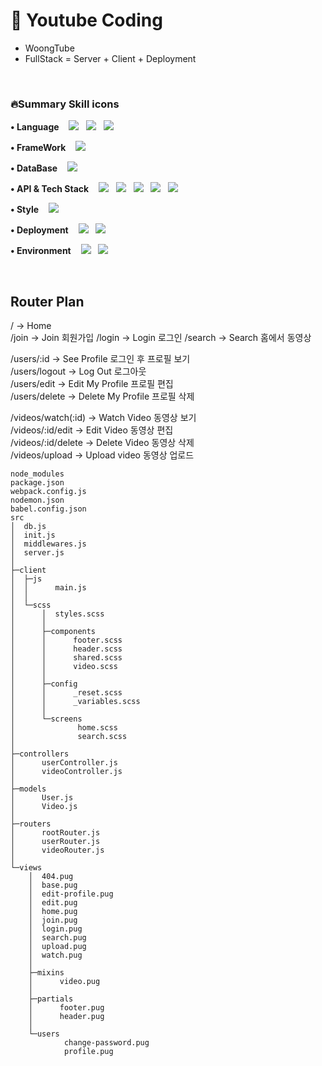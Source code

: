# 📌 Youtube Coding
- WoongTube
- FullStack = Server + Client + Deployment

<br/>

### 🔥Summary Skill icons

<p>
<strong>• Language</strong>&nbsp&nbsp&nbsp
<img src="https://img.shields.io/badge/Node.js-339933?style&logo=Node.js&logoColor=white"/></a> &nbsp
<img src="https://img.shields.io/badge/JavaScript-F7DF1E?style&logo=JavaScript&logoColor=white"/></a> &nbsp
<img src="http://img.shields.io/badge/Pug-A86454?style&logo=Pug&logoColor=white"/></a> &nbsp
</p>
<p> 
<strong>• FrameWork</strong>&nbsp&nbsp&nbsp
<img src="http://img.shields.io/badge/Express.js-000000?style&logo=Express&logoColor=white"/></a> &nbsp
</p>
<p> 
<strong>• DataBase</strong>&nbsp&nbsp&nbsp
<img src="http://img.shields.io/badge/MongoDB-47A248?style&logo=MongoDB&logoColor=white"/></a> &nbsp
</p>
<p>
<strong>• API & Tech Stack</strong>&nbsp&nbsp&nbsp
<img src="http://img.shields.io/badge/npm-CB3837?style&logo=npm&logoColor=white"/></a> &nbsp
<img src="http://img.shields.io/badge/Nodemon-76D04B?style&logo=Nodemon&logoColor=white"/></a> &nbsp
<img src="http://img.shields.io/badge/Babel-F9DC3E?style&logo=Babel&logoColor=white"/></a> &nbsp
<img src="http://img.shields.io/badge/Webpack-8DD6F9?style&logo=Webpack&logoColor=white"/></a> &nbsp
<img src="http://img.shields.io/badge/FFmpeg-007808?style&logo=FFmpeg&logoColor=white"/></a> &nbsp
</p>
<p>
<strong>• Style</strong>&nbsp&nbsp&nbsp
<img src="http://img.shields.io/badge/Sass-CC6699?style&logo=Sass&logoColor=white"/></a> &nbsp
</p>
<p>
<strong>• Deployment</strong>&nbsp&nbsp&nbsp
<img src="http://img.shields.io/badge/Heroku-430098?style&logo=Heroku&logoColor=white"/></a> &nbsp
<img src="http://img.shields.io/badge/GitHub-181717?style&logo=GitHub&logoColor=white"/></a> &nbsp
</p>
<p>
<strong>• Environment</strong>&nbsp&nbsp&nbsp
<img src="http://img.shields.io/badge/Visual Studio Code-007ACC?style&logo=Visual Studio Code&logoColor=white"/></a> &nbsp
<img src="http://img.shields.io/badge/Git-F05032?styl&logo=Git&logoColor=white"/></a> &nbsp
</p>
<br />

## Router Plan

/ -> Home  
/join -> Join 회원가입
/login -> Login 로그인
/search -> Search 홈에서 동영상

/users/:id -> See Profile 로그인 후 프로필 보기  
/users/logout -> Log Out 로그아웃  
/users/edit -> Edit My Profile 프로필 편집  
/users/delete -> Delete My Profile 프로필 삭제

/videos/watch(:id) -> Watch Video 동영상 보기  
/videos/:id/edit -> Edit Video 동영상 편집  
/videos/:id/delete -> Delete Video 동영상 삭제  
/videos/upload -> Upload video 동영상 업로드

```shell
node_modules
package.json
webpack.config.js
nodemon.json
babel.config.json
src
│  db.js
│  init.js
│  middlewares.js
│  server.js
│
├─client
│  ├─js
│  │      main.js
│  │
│  └─scss
│      │  styles.scss
│      │
│      ├─components
│      │      footer.scss
│      │      header.scss
│      │      shared.scss
│      │      video.scss
│      │
│      ├─config
│      │      _reset.scss
│      │      _variables.scss
│      │
│      └─screens
│              home.scss
│              search.scss
│
├─controllers
│      userController.js
│      videoController.js
│
├─models
│      User.js
│      Video.js
│
├─routers
│      rootRouter.js
│      userRouter.js
│      videoRouter.js
│
└─views
    │  404.pug
    │  base.pug
    │  edit-profile.pug
    │  edit.pug
    │  home.pug
    │  join.pug
    │  login.pug
    │  search.pug
    │  upload.pug
    │  watch.pug
    │
    ├─mixins
    │      video.pug
    │
    ├─partials
    │      footer.pug
    │      header.pug
    │
    └─users
            change-password.pug
            profile.pug
```
